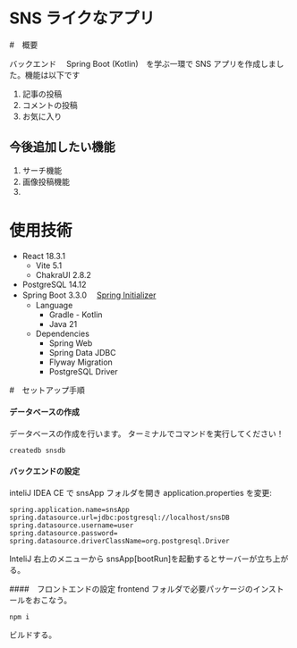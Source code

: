 # SNS ライクなアプリ

#　概要

バックエンド　 Spring Boot (Kotlin)　を学ぶ一環で SNS アプリを作成しました。機能は以下です

1. 記事の投稿
2. コメントの投稿
3. お気に入り

## 今後追加したい機能

1. サーチ機能
2. 画像投稿機能
3.

# 使用技術

- React 18.3.1
  - Vite 5.1
  - ChakraUI 2.8.2
- PostgreSQL 14.12
- Spring Boot 3.3.0 　[Spring Initializer](https://start.spring.io/#!type=gradle-project-kotlin&language=kotlin&packaging=jar&jvmVersion=21&groupId=com.example&artifactId=todoApp&name=todoApp&description=Sample%20Spring%20Boot%20Todo%20app&packageName=com.example.todoApp&dependencies=web,data-jdbc,flyway,postgresql)
  - Language
    - Gradle - Kotlin
    - Java 21
  - Dependencies
    - Spring Web
    - Spring Data JDBC
    - Flyway Migration
    - PostgreSQL Driver

#　セットアップ手順

#### データベースの作成

データベースの作成を行います。 ターミナルでコマンドを実行してください！

```
createdb snsdb
```

#### バックエンドの設定

inteliJ IDEA CE で snsApp フォルダを開き application.properties を変更:

```
spring.application.name=snsApp
spring.datasource.url=jdbc:postgresql://localhost/snsDB
spring.datasource.username=user
spring.datasource.password=
spring.datasource.driverClassName=org.postgresql.Driver
```

InteliJ 右上のメニューから snsApp[bootRun]を起動するとサーバーが立ち上がる。

####　フロントエンドの設定
frontend フォルダで必要パッケージのインストールをおこなう。

```
npm i
```

ビルドする。
